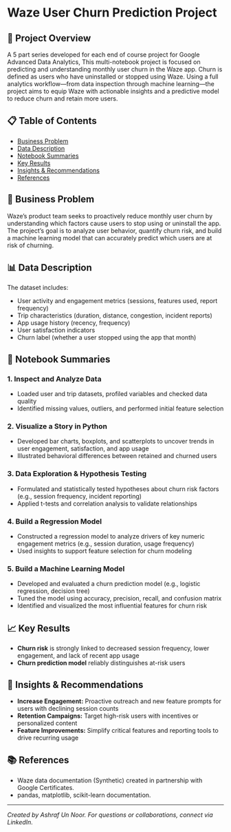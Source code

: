 # Waze User Churn Prediction Project

## 🚗 Project Overview

A 5 part series developed for each end of course project for Google Advanced Data Analytics, This multi-notebook project is focused on predicting and understanding monthly user churn in the Waze app. Churn is defined as users who have uninstalled or stopped using Waze. Using a full analytics workflow—from data inspection through machine learning—the project aims to equip Waze with actionable insights and a predictive model to reduce churn and retain more users.

## 📋 Table of Contents

* [Business Problem](#business-problem)
* [Data Description](#data-description)
* [Notebook Summaries](#notebook-summaries)
* [Key Results](#key-results)
* [Insights & Recommendations](#insights--recommendations)
* [References](#references)

## 💼 Business Problem

Waze’s product team seeks to proactively reduce monthly user churn by understanding which factors cause users to stop using or uninstall the app. The project’s goal is to analyze user behavior, quantify churn risk, and build a machine learning model that can accurately predict which users are at risk of churning.

## 📊 Data Description

The dataset includes:

* User activity and engagement metrics (sessions, features used, report frequency)
* Trip characteristics (duration, distance, congestion, incident reports)
* App usage history (recency, frequency)
* User satisfaction indicators
* Churn label (whether a user stopped using the app that month)

## 📓 Notebook Summaries

### 1. **Inspect and Analyze Data**

* Loaded user and trip datasets, profiled variables and checked data quality
* Identified missing values, outliers, and performed initial feature selection

### 2. **Visualize a Story in Python**

* Developed bar charts, boxplots, and scatterplots to uncover trends in user engagement, satisfaction, and app usage
* Illustrated behavioral differences between retained and churned users

### 3. **Data Exploration & Hypothesis Testing**

* Formulated and statistically tested hypotheses about churn risk factors (e.g., session frequency, incident reporting)
* Applied t-tests and correlation analysis to validate relationships

### 4. **Build a Regression Model**

* Constructed a regression model to analyze drivers of key numeric engagement metrics (e.g., session duration, usage frequency)
* Used insights to support feature selection for churn modeling

### 5. **Build a Machine Learning Model**

* Developed and evaluated a churn prediction model (e.g., logistic regression, decision tree)
* Tuned the model using accuracy, precision, recall, and confusion matrix
* Identified and visualized the most influential features for churn risk

## 📈 Key Results

* **Churn risk** is strongly linked to decreased session frequency, lower engagement, and lack of recent app usage
* **Churn prediction model** reliably distinguishes at-risk users

## 📝 Insights & Recommendations

* **Increase Engagement:** Proactive outreach and new feature prompts for users with declining session counts
* **Retention Campaigns:** Target high-risk users with incentives or personalized content
* **Feature Improvements:** Simplify critical features and reporting tools to drive recurring usage


## 📚 References

* Waze data documentation (Synthetic) created in partnership with Google Certificates.
* pandas, matplotlib, scikit-learn documentation.

---

*Created by Ashraf Un Noor. For questions or collaborations, connect via LinkedIn.*
